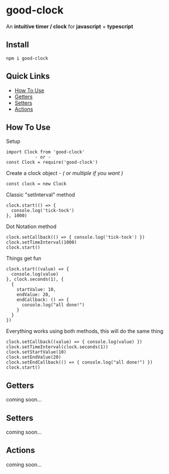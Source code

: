 # good-clock
An **intuitive timer / clock** for **javascript** + **typescript**

## Install

    npm i good-clock

## Quick Links

 - [How To Use](#how-to-use)
 - [Getters](#getters)
 - [Setters](#setters)
 - [Actions](#actions)

## How To Use

Setup

    import Clock from 'good-clock'
               - or -
    const Clock = require('good-clock')

Create a clock object - *( or multiple if you want )*

    const clock = new Clock

Classic "setInterval" method

    clock.start(() => {
      console.log('tick-tock')
    }, 1000)

Dot Notation method

    clock.setCallback(() => { console.log('tick-tock') })
    clock.setTimeInterval(1000)
    clock.start()

Things get fun

    clock.start((value) => {
      console.log(value)
    }, clock.seconds(1), {
      {
        startValue: 10,
        endValue: 20,
        endCallback: () => {
          console.log("all done!")
        }
      }
    })

Everything works using both methods, this will do the same thing

    clock.setCallback((value) => { console.log(value) })
    clock.setTimeInterval(clock.seconds(1))
    clock.setStartValue(10)
    clock.setEndValue(20)
    clock.setEndCallback(() => { console.log("all done!") })
    clock.start()

## Getters

coming soon...

## Setters

coming soon...

## Actions

coming soon...

